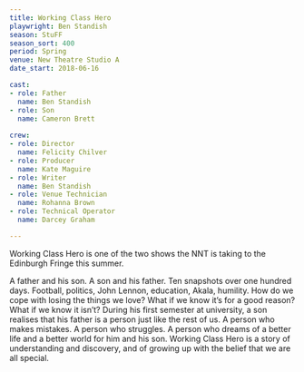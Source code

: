 ```yaml
---
title: Working Class Hero
playwright: Ben Standish 
season: StuFF
season_sort: 400
period: Spring
venue: New Theatre Studio A
date_start: 2018-06-16

cast: 
- role: Father 
  name: Ben Standish 
- role: Son
  name: Cameron Brett 
  
crew:
- role: Director 
  name: Felicity Chilver 
- role: Producer
  name: Kate Maguire
- role: Writer 
  name: Ben Standish 
- role: Venue Technician
  name: Rohanna Brown
- role: Technical Operator
  name: Darcey Graham

---
```

Working Class Hero is one of the two shows the NNT is taking to the Edinburgh Fringe this summer.

A father and his son. A son and his father.  Ten snapshots over one hundred days. Football, politics, John Lennon, education, Akala, humility.  How do we cope with losing the things we love?  What if we know it’s for a good reason?  What if we know it isn’t?  During his first semester at university, a son realises that his father is a person just like the rest of us.  A person who makes mistakes.  A person who struggles.  A person who dreams of a better life and a better world for him and his son.  Working Class Hero is a story of understanding and discovery, and of growing up with the belief that we are all special.